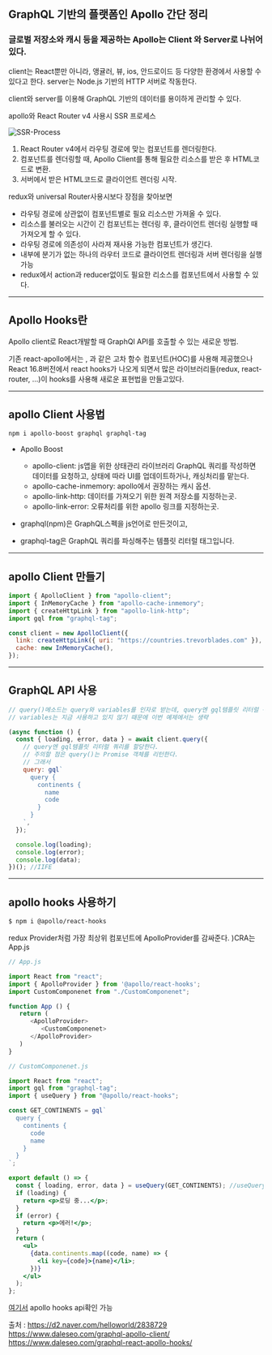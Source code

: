 ## GraphQL 기반의 플랫폼인 Apollo 간단 정리

### 글로벌 저장소와 캐시 등을 제공하는 Apollo는 Client 와 Server로 나뉘어 있다.

client는 React뿐만 아니라, 앵귤러, 뷰, ios, 안드로이드 등 다양한 환경에서 사용할 수 있다고 한다.
server는 Node.js 기반의 HTTP 서버로 작동한다.

client와 server를 이용해 GraphQL 기반의 데이터를 용이하게 관리할 수 있다.

apollo와 React Router v4 사용시 SSR 프로세스

![SSR-Process](https://d2.naver.com/content/images/2019/01/helloworld-201811-apollo_03.png)

1. React Router v4에서 라우팅 경로에 맞는 컴포넌트를 렌더링한다.
2. 컴포넌트를 렌더링할 때, Apollo Client를 통해 필요한 리소스를 받은 후 HTML코드로 변환.
3. 서버에서 받은 HTML코드로 클라이언트 렌더링 시작.

redux와 universal Router사용시보다 장점을 찾아보면

- 라우팅 경로에 상관없이 컴포넌트별로 필요 리소스만 가져올 수 있다.
- 리소스를 불러오는 시간이 긴 컴포넌트는 렌더링 후, 클라이언트 렌더링 실행할 때 가져오게 할 수 있다.
- 라우팅 경로에 의존성이 사라져 재사용 가능한 컴포넌트가 생긴다.
- 내부에 분기가 없는 하나의 라우터 코드로 클라이언트 렌더링과 서버 렌더링을 실행가능
- redux에서 action과 reducer없이도 필요한 리소스를 컴포넌트에서 사용할 수 있다.

---

## Apollo Hooks란

Apollo client로 React개발할 때 GraphQl API를 호출할 수 있는 새로운 방법.

기존 react-apollo에서는 <Query/>, <Mutation/> 과 같은 고차 함수 컴포넌트(HOC)를 사용해 제공했으나
React 16.8버전에서 react hooks가 나오게 되면서 많은 라이브러리들(redux, react-router, ...)이 hooks를 사용해 새로운 표현법을 만들고있다.

---

## apollo Client 사용법

```bash
npm i apollo-boost graphql graphql-tag
```

- Apollo Boost

  - apollo-client: js앱을 위한 상태관리 라이브러리 GraphQL 쿼리를 작성하면 데이터를 요청하고, 상태에 따라 UI를 업데이트하거나, 캐싱처리를 맡는다.
  - apollo-cache-inmemory: apollo에서 권장하는 캐시 옵션.
  - apollo-link-http: 데이터를 가져오기 위한 원격 저장소를 지정하는곳.
  - apollo-link-error: 오류처리를 위한 apollo 링크를 지정하는곳.

- graphql(npm)은 GraphQL스펙을 js언어로 만든것이고,
- graphql-tag은 GraphQL 쿼리를 파싱해주는 템플릿 리터럴 태그입니다.

---

## apollo Client 만들기

```js
import { ApolloClient } from "apollo-client";
import { InMemoryCache } from "apollo-cache-inmemory";
import { createHttpLink } from "apollo-link-http";
import gql from "graphql-tag";

const client = new ApolloClient({
  link: createHttpLink({ uri: "https://countries.trevorblades.com" }),
  cache: new InMemoryCache(),
});
```

---

## GraphQL API 사용

```js
// query()메소드는 query와 variables를 인자로 받는데, query엔 gql템플릿 리터럴 쿼리를 할당한다.
// variables는 지금 사용하고 있지 않기 때문에 이번 예제에서는 생략

(async function () {
  const { loading, error, data } = await client.query({
    // query엔 gql템플릿 리터럴 쿼리를 할당한다.
    // 주의할 점은 query()는 Promise 객체를 리턴한다.
    // 그래서
    query: gql`
      query {
        continents {
          name
          code
        }
      }
    `,
  });

  console.log(loading);
  console.log(error);
  console.log(data);
})(); //IIFE
```

---

## apollo hooks 사용하기

```bash
$ npm i @apollo/react-hooks
```

redux Provider처럼 가장 최상위 컴포넌트에 ApolloProvider를 감싸준다. )CRA는 App.js

```js
// App.js

import React from "react";
import { ApolloProvider } from '@apollo/react-hooks';
import CustomComponenet from "./CustomComponenet";

function App () {
   return (
      <ApolloProvider>
         <CustomComponenet>
      </ApolloProvider>
   )
}
```

```jsx
// CustomComponenet.js

import React from "react";
import gql from "graphql-tag";
import { useQuery } from "@apollo/react-hooks";

const GET_CONTINENTS = gql`
  query {
    continents {
      code
      name
    }
  }
`;

export default () => {
  const { loading, error, data } = useQuery(GET_CONTINENTS); //useQuery에 넘김
  if (loading) {
    return <p>로딩 중...</p>;
  }
  if (error) {
    return <p>에러!</p>;
  }
  return (
    <ul>
      {data.continents.map((code, name) => {
        <li key={code}>{name}</li>;
      })}
    </ul>
  );
};
```

[여기서](https://www.apollographql.com/docs/react/api/react-hooks) apollo hooks api확인 가능

출처 : https://d2.naver.com/helloworld/2838729
https://www.daleseo.com/graphql-apollo-client/
https://www.daleseo.com/graphql-react-apollo-hooks/
